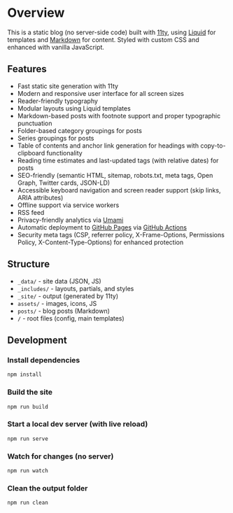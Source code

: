 # Overview

This is a static blog (no server-side code) built with [11ty](https://www.11ty.dev/), using [Liquid](https://liquidjs.com) for templates and [Markdown](https://www.markdownguide.org) for content. Styled with custom CSS and enhanced with vanilla JavaScript.

## Features
- Fast static site generation with 11ty
- Modern and responsive user interface for all screen sizes
- Reader-friendly typography
- Modular layouts using Liquid templates
- Markdown-based posts with footnote support and proper typographic punctuation
- Folder-based category groupings for posts
- Series groupings for posts
- Table of contents and anchor link generation for headings with copy-to-clipboard functionality
- Reading time estimates and last-updated tags (with relative dates) for posts
- SEO-friendly (semantic HTML, sitemap, robots.txt, meta tags, Open Graph, Twitter cards, JSON-LD)
- Accessible keyboard navigation and screen reader support (skip links, ARIA attributes)
- Offline support via service workers
- RSS feed
- Privacy-friendly analytics via [Umami](https://umami.is)
- Automatic deployment to [GitHub Pages](https://pages.github.com) via [GitHub Actions](https://github.com/features/actions)
- Security meta tags (CSP, referrer policy, X-Frame-Options, Permissions Policy, X-Content-Type-Options) for enhanced protection

## Structure
- `_data/` - site data (JSON, JS)
- `_includes/` - layouts, partials, and styles
- `_site/` - output (generated by 11ty)
- `assets/` - images, icons, JS
- `posts/` - blog posts (Markdown)
- `/` - root files (config, main templates)

## Development

### Install dependencies
```
npm install
```

### Build the site

```
npm run build
```

### Start a local dev server (with live reload)

```
npm run serve
```

### Watch for changes (no server)

```
npm run watch
```

### Clean the output folder

```
npm run clean
```
